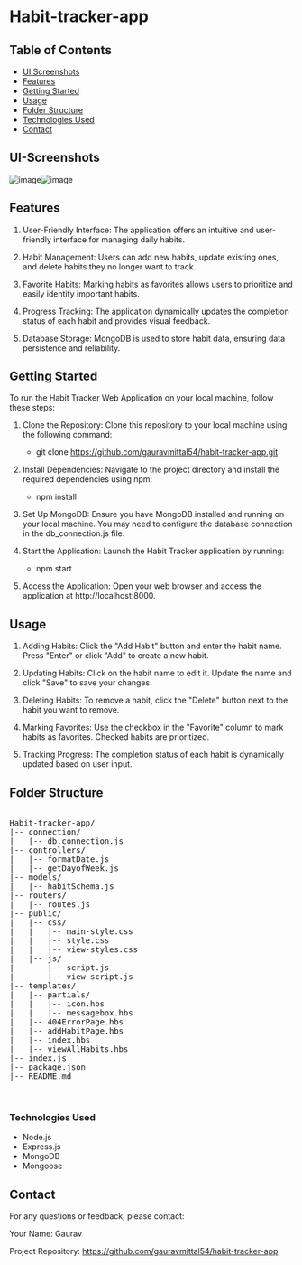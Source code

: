 # Habit-tracker-app

## Table of Contents
   - [UI Screenshots](#UI-Screenshots)
   - [Features](#features)
   - [Getting Started](#getting-started)
   - [Usage](#usage)
   - [Folder Structure](#folder-structure)
   - [Technologies Used](#technologies-used)
   - [Contact](#Contact)


## UI-Screenshots
![image](https://github.com/gauravmittal54/Habit-tracker-app/assets/61792468/0986bd1d-43b1-41e3-90fd-f5bfaa18617f)![image](https://github.com/gauravmittal54/Habit-tracker-app/assets/61792468/8c57a371-7131-4622-8e17-b61cd488b168)



## Features
1. User-Friendly Interface: The application offers an intuitive and user-friendly interface for managing daily habits.

2. Habit Management: Users can add new habits, update existing ones, and delete habits they no longer want to track.

3. Favorite Habits: Marking habits as favorites allows users to prioritize and easily identify important habits.

4. Progress Tracking: The application dynamically updates the completion status of each habit and provides visual feedback.

5. Database Storage: MongoDB is used to store habit data, ensuring data persistence and reliability.

## Getting Started
To run the Habit Tracker Web Application on your local machine, follow these steps:

1. Clone the Repository: Clone this repository to your local machine using the following command:<br>
   - git clone https://github.com/gauravmittal54/habit-tracker-app.git

3. Install Dependencies: Navigate to the project directory and install the required dependencies using npm:<br>
   - npm install

5. Set Up MongoDB: Ensure you have MongoDB installed and running on your local machine. You may need to configure the database connection in the db_connection.js file.

6. Start the Application: Launch the Habit Tracker application by running:<br>
   - npm start

8. Access the Application: Open your web browser and access the application at http://localhost:8000.

## Usage
1. Adding Habits: Click the "Add Habit" button and enter the habit name. Press "Enter" or click "Add" to create a new habit.

2. Updating Habits: Click on the habit name to edit it. Update the name and click "Save" to save your changes.

3. Deleting Habits: To remove a habit, click the "Delete" button next to the habit you want to remove.

4. Marking Favorites: Use the checkbox in the "Favorite" column to mark habits as favorites. Checked habits are prioritized.

5. Tracking Progress: The completion status of each habit is dynamically updated based on user input.

## Folder Structure

<pre>

Habit-tracker-app/
|-- connection/
|   |-- db.connection.js
|-- controllers/
|   |-- formatDate.js
|   |-- getDayofWeek.js
|-- models/
|   |-- habitSchema.js
|-- routers/
|   |-- routes.js
|-- public/
|   |-- css/
|   |   |-- main-style.css
|   |   |-- style.css
|   |   |-- view-styles.css
|   |-- js/
|       |-- script.js
|       |-- view-script.js
|-- templates/
|   |-- partials/
|   |   |-- icon.hbs
|   |   |-- messagebox.hbs
|   |-- 404ErrorPage.hbs
|   |-- addHabitPage.hbs
|   |-- index.hbs
|   |-- viewAllHabits.hbs
|-- index.js
|-- package.json
|-- README.md

  
</pre>


### Technologies Used
 - Node.js
 - Express.js
 - MongoDB
 - Mongoose


## Contact
For any questions or feedback, please contact:

Your Name: Gaurav

Project Repository: https://github.com/gauravmittal54/habit-tracker-app












